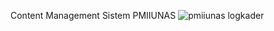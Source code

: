 Content Management Sistem PMIIUNAS
![pmiiunas logkader](https://github.com/farhanrizkyr/PMIIUNAS/assets/67540962/4278192d-347f-40ae-81bf-685999235eb7)
